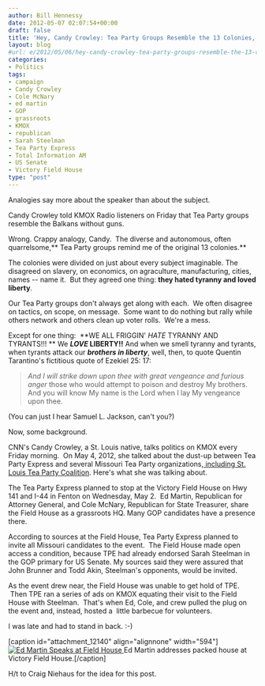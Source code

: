 ```yaml
---
author: Bill Hennessy
date: 2012-05-07 02:07:54+00:00
draft: false
title: 'Hey, Candy Crowley: Tea Party Groups Resemble the 13 Colonies, Not the Balkans'
layout: blog
#url: e/2012/05/06/hey-candy-crowley-tea-party-groups-resemble-the-13-colonies-more-than-the-balkans/
categories:
- Politics
tags:
- campaign
- Candy Crowley
- Cole McNary
- ed martin
- GOP
- grassroots
- KMOX
- republican
- Sarah Steelman
- Tea Party Express
- Total Information AM
- US Senate
- Victory Field House
type: "post"
---
```


Analogies say more about the speaker than about the subject.

Candy Crowley told KMOX Radio listeners on Friday that Tea Party groups resemble the Balkans without guns.

Wrong. Crappy analogy, Candy.  The diverse and autonomous, often quarrelsome,** Tea Party groups remind me of the original 13 colonies.**

The colonies were divided on just about every subject imaginable. The disagreed on slavery, on economics, on agraculture, manufacturing, cities, names -- name it.  But they agreed one thing: **they hated tyranny and loved liberty**.

Our Tea Party groups don't always get along with each.  We often disagree on tactics, on scope, on message.  Some want to do nothing but rally while others network and others clean up voter rolls.  We're a mess.

Except for one thing:  **WE ALL FRIGGIN' _HATE_ TYRANNY AND TYRANTS!!! ** We **_LOVE_ LIBERTY!!** And when we smell tyranny and tyrants, when tyrants attack our _**brothers in liberty**_, well, then, to quote Quentin Tarantino's fictitious quote of Ezekiel 25: 17:


> _And I will strike down upon thee with great vengeance and furious anger_ those who would attempt to poison and destroy My brothers. And you will know My name is the Lord when I lay My vengeance upon thee.


(You can just I hear Samuel L. Jackson, can't you?)

Now, some background.

CNN's Candy Crowley, a St. Louis native, talks politics on KMOX every Friday morning.  On May 4, 2012, she talked about the dust-up between Tea Party Express and several Missouri Tea Party organizations,[ including St. Louis Tea Party Coalition](https://stlouisteaparty.com/tea-party-express-has-moved-were-going-to-ed-and-coles-anyway/). Here's what she was talking about.

The Tea Party Express planned to stop at the Victory Field House on Hwy 141 and I-44 in Fenton on Wednesday, May 2.  Ed Martin, Republican for Attorney General, and Cole McNary, Republican for State Treasurer, share the Field House as a grassroots HQ. Many GOP candidates have a presence there.

According to sources at the Field House, Tea Party Express planned to invite all Missouri candidates to the event.  The Field House made open access a condition, because TPE had already endorsed Sarah Steelman in the GOP primary for US Senate. My sources said they were assured that John Brunner and Todd Akin, Steelman's opponents, would be invited.

As the event drew near, the Field House was unable to get hold of TPE.  Then TPE ran a series of ads on KMOX equating their visit to the Field House with Steelman.  That's when Ed, Cole, and crew pulled the plug on the event and, instead, hosted a  little barbecue for volunteers.

I was late and had to stand in back. :-)

[caption id="attachment_12140" align="alignnone" width="594"][![Ed Martin Speaks at Field House](https://ludicrite.files.wordpress.com/2012/05/136.jpg)
](https://ludicrite.files.wordpress.com/2012/05/136.jpg) Ed Martin addresses packed house at Victory Field House.[/caption]

H/t to Craig Niehaus for the idea for this post.
